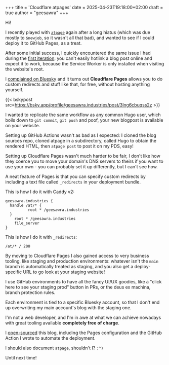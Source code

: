 +++
title = 'Cloudflare atpages'
date = 2025-04-23T19:18:00+02:00
draft = true
author = "geesawra"
+++

Hi!

I recently played with [`atpage`](https://github.com/geesawra/atpage) again after a long hiatus (which was due mostly to `$newjob`, so it wasn't all that bad), and wanted to see if I could deploy it to GitHub Pages, as a treat.

After some initial success, I quickly encountered the same issue I had during the [first iteration](/posts/pds-website.html): you can't easily hotlink a blog post online and expect it to work, because the Service Worker is only installed when visiting the website's root.

I [complained on Bluesky](https://bsky.app/profile/geesawra.industries/post/3lng6cbuqss2z) and it turns out **Cloudflare Pages** allows you to do custom redirects and stuff like that, for free, without hosting anything yourself.

{{< bskypost src=https://bsky.app/profile/geesawra.industries/post/3lng6cbuqss2z >}}

I wanted to replicate the same workflow as any common Hugo user, which boils down to `git commit`, `git push` and poof, your new blogpost is available on your website.

Setting up GitHub Actions wasn't as bad as I expected: I cloned the blog sources repo, cloned atpage in a subdirectory, called Hugo to obtain the rendered HTML, then `atpage post` to post it on my PDS, easy!

Setting up Cloudflare Pages wasn't much harder to be fair, I don't like how they coerce you to move your domain's DNS servers to theirs if you want to use your own - you can probably set it up differently, but I can't see how.

A neat feature of Pages is that you can specify custom redirects by including a text file called `_redirects` in your deployment bundle.

This is how I do it with Caddy v2:

```
geesawra.industries {
  handle /at/* {
          root * /geesawra.industries
  }
	root * /geesawra.industries
	file_server
}
```

This is how I do it with `_redirects`:

```
/at/* / 200
```

By moving to Cloudflare Pages I also gained access to very business tooling, like staging and production environments: whatever isn't the `main` branch is automatically treated as staging, and you also get a deploy-specific URL to go look at your staging website!

I use GitHub environments to have all the fancy UI/UX goodies, like a "click here to see your staging prod" button in PRs, or the deus ex machina, branch protection rules.

Each environment is tied to a specific Bluesky account, so that I don't end up overwriting my main account's blog with the staging one.

I'm not a web developer, and I'm in awe at what we can achieve nowadays with great tooling available **completely free of charge**.

I [open-sourced](https://github.com/geesawra/geesawra.industries) this blog, including the Pages configuration and the GitHub Action I wrote to automate the deployment.

I should also document `atpage`, shouldn't I? `:^)`

Until next time!
